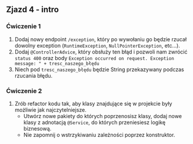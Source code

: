 ## Zjazd 4 - intro

### Ćwiczenie 1 
1. Dodaj nowy endpoint `/exception`, który po wywołaniu go będzie rzucał dowolny exception (`RuntimeException`, `NullPointerException`, etc…). 
2. Dodaj `@ControllerAdvice`, który obsłuży ten błąd i pozwoli nam zwrócić `status 400` oraz body `Exception occurred on request. Exception message: " + tresc_naszego_błędu`
3. Niech pod `tresc_naszego_błędu` będzie String przekazywany podczas rzucania błędu.
 
### Ćwiczenie 2
1. Zrób refactor kodu tak, aby klasy znajdujące się w projekcie były możliwie jak najczytelniejsze. 
   - Utwórz nowe pakiety do których poprzenosisz klasy, dodaj nowe klasy z adnotacją `@Service`, do których przeniesiesz logikę biznesową. 
   - Nie zapomnij o wstrzykiwaniu zależności poprzez konstruktor.
